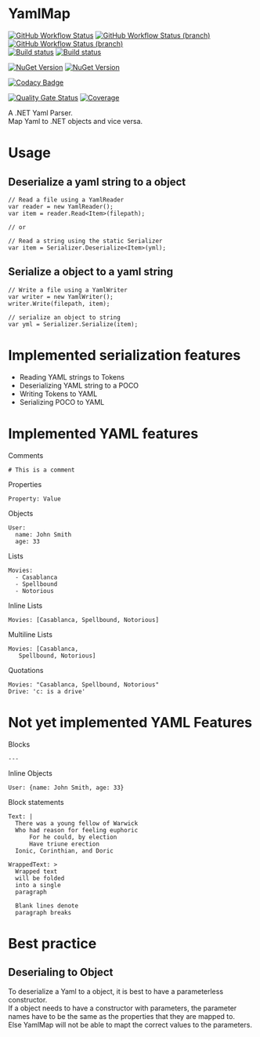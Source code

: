 # YamlMap
[![GitHub Workflow Status](https://img.shields.io/github/workflow/status/WickedFlame/YamlMap/Build?label=Build&logo=Github&style=for-the-badge)](https://github.com/WickedFlame/YamlMap/actions/workflows/build.yml)
[![GitHub Workflow Status (branch)](https://img.shields.io/github/workflow/status/WickedFlame/YamlMap/Build/dev?label=DEV&logo=github&style=for-the-badge)](https://github.com/WickedFlame/YamlMap/actions/workflows/build.yml)
[![GitHub Workflow Status (branch)](https://img.shields.io/github/workflow/status/WickedFlame/YamlMap/linux%20build/dev?label=DEV%20LINUX&logo=github&style=for-the-badge)](https://github.com/WickedFlame/YamlMap/actions/workflows/linux.yml)  
[![Build status](https://img.shields.io/appveyor/build/chriswalpen/yamlmap/master?label=Master&logo=appveyor&style=for-the-badge)](https://ci.appveyor.com/project/chriswalpen/yamlmap/branch/master)
[![Build status](https://img.shields.io/appveyor/build/chriswalpen/yamlmap/dev?label=Dev&logo=appveyor&style=for-the-badge)](https://ci.appveyor.com/project/chriswalpen/yamlmap/branch/dev)
  
[![NuGet Version](https://img.shields.io/nuget/v/yamlmap.svg?style=for-the-badge&label=Latest)](https://www.nuget.org/packages/yamlmap/)
[![NuGet Version](https://img.shields.io/nuget/vpre/yamlmap.svg?style=for-the-badge&label=RC)](https://www.nuget.org/packages/yamlmap/)
  
[![Codacy Badge](https://app.codacy.com/project/badge/Grade/ab8916dc1225487a8a19923e6c96d7fe)](https://www.codacy.com/gh/WickedFlame/YamlMap/dashboard?utm_source=github.com&amp;utm_medium=referral&amp;utm_content=WickedFlame/YamlMap&amp;utm_campaign=Badge_Grade)
  
[![Quality Gate Status](https://sonarcloud.io/api/project_badges/measure?project=WickedFlame_Yaml&metric=alert_status)](https://sonarcloud.io/summary/new_code?id=WickedFlame_Yaml)
[![Coverage](https://sonarcloud.io/api/project_badges/measure?project=WickedFlame_Yaml&metric=coverage)](https://sonarcloud.io/summary/new_code?id=WickedFlame_Yaml)
  
A .NET Yaml Parser.  
Map Yaml to .NET objects and vice versa.  

# Usage
## Deserialize a yaml string to a object
```
// Read a file using a YamlReader
var reader = new YamlReader();
var item = reader.Read<Item>(filepath);

// or

// Read a string using the static Serializer
var item = Serializer.Deserialize<Item>(yml);
```

## Serialize a object to a yaml string
```
// Write a file using a YamlWriter
var writer = new YamlWriter();
writer.Write(filepath, item);

// serialize an object to string
var yml = Serializer.Serialize(item);
```

# Implemented serialization features
- Reading YAML strings to Tokens
- Deserializing YAML string to a POCO
- Writing Tokens to YAML
- Serializing POCO to YAML

# Implemented YAML features
Comments
```
# This is a comment
```

Properties
```
Property: Value
```

Objects
```
User:
  name: John Smith
  age: 33
```

Lists
```
Movies:
  - Casablanca
  - Spellbound
  - Notorious
```

Inline Lists
```
Movies: [Casablanca, Spellbound, Notorious]
```

Multiline Lists
```
Movies: [Casablanca, 
   Spellbound, Notorious]
```

Quotations
```
Movies: "Casablanca, Spellbound, Notorious"
Drive: 'c: is a drive'
```

# Not yet implemented YAML Features

Blocks
```
--- 
```

Inline Objects
```
User: {name: John Smith, age: 33}
```

Block statements
```
Text: |
  There was a young fellow of Warwick
  Who had reason for feeling euphoric
      For he could, by election
      Have triune erection
  Ionic, Corinthian, and Doric

WrappedText: >
  Wrapped text
  will be folded
  into a single
  paragraph

  Blank lines denote
  paragraph breaks

```

# Best practice
## Deserialing to Object
To deserialize a Yaml to a object, it is best to have a parameterless constructor.  
If a object needs to have a constructor with parameters, the parameter names have to be the same as the properties that they are mapped to.  
Else YamlMap will not be able to mapt the correct values to the parameters.  
